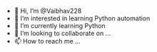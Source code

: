 - 👋 Hi, I’m @Vaibhav228
- 👀 I’m interested in learning Python automation
- 🌱 I’m currently learning Python
- 💞️ I’m looking to collaborate on ...
- 📫 How to reach me ...

<!---
Vaibhav228/Vaibhav228 is a ✨ special ✨ repository because its `README.md` (this file) appears on your GitHub profile.
You can click the Preview link to take a look at your changes.
--->
